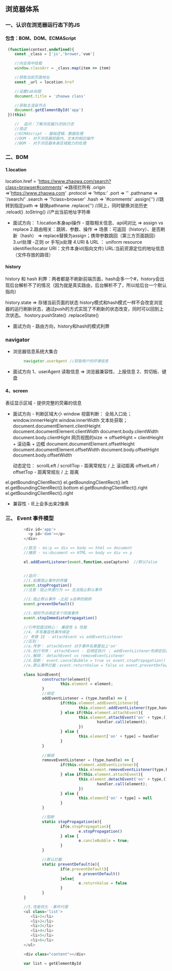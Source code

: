 ## 浏览器体系
### 一、认识在浏览器运行态下的JS
#### 包含：BOM、DOM、ECMAScript
```js
 (function(context,undefined){
    const _class = ['js','brower,'vue']

    //向全局中挂载
    window.classArr = _class.map(item => item)

    //获取当前页面地址
    const _url = location.href

    //设置tab标题
    document.title = 'zhaowa class'

    //获取主渲染节点
    document.getElementById('app')
 })(this)

    //  追问：了解浏览器JS的执行态
    //简述
    //ECMAScript - 基础逻辑、数据处理
    //DOM - 对于浏览器视窗内、文本的相应操作
    //BOM - 对于浏览器本身区域能力的处理
```

### 二、BOM
#### 1.location
location.href = 'https://www.zhaowa.com/search?class=browser#comments' =>路径拦所有
        .origin =>'https://www.zhaowa.com'
        .protocol => 'https:'
        .port => ''
        .pathname => '/search/'
        .search => '?class=browser'
        .hash => '#comments'
        .assign('') //跳转到指定path => 替换pathname
        .replace('') //同上，同时替换浏览历史
        .reload()
        .toString() //产出当前地址字符串

* 面试方向：
1.location本身api操作 - 提取相关信息、api间对比 => assign vs replace
2.路由相关：跳转、参数、操作 => 场景：可返回（history）、是否刷新（hash） => replace替换为assign；携带参数跳回（第三方页面跳回）
3.url处理 -正则 or 手写js处理
4.URI & URL ： uniform resource identifier/locator
    URI：文件本身id(指向文件)
    URL:当前资源定位的地址信息（文件存放的路径）

#### history

history 和 hash 利弊：两者都是不刷新前端页面，hash会多一个#，history会出现后台解析不了的情况（因为就是真实路由，后台解析不了，所以给后台一个默认指向）

history.state => 存储当前页面的状态
history模式和hash模式一样不会改变浏览器的运行刷新状态，通过push的方式实现了不刷新的状态改变，同时可以回到上次状态。
hostory.pushState()
        .replaceState()

* 面试方向 - 路由方向，history和hash的模式利弊

### navigator
* 浏览器信息系统大集合
```js
        navigator.userAgent //获取用户的环境信息

```
* 面试方向
1、userAgent 读取信息 => 浏览器兼容性、上报信息
2、剪切板、键盘

#### 4、screen
表征显示区域 - 提供完整的荧幕的信息
* 面试方向 - 判断区域大小
window 视窗判断：
   全局入口处；
      window.innnerHeight
      window.innerWidth
   文本处获取；
      document.documentElement.clientHeight
      document.documentElement.clientWidth
      document.body.clientWidth
      document.body.clientHight
   网页视图的size -> offsetHight = clientHeight + 滚动条 + 边框 
       document.documentElement.offsetHeight
       document.documentElement.offsetWidth
       document.body.offsetHight
       document.body.offsetWidth 

   动态定位：
        scrollLeft / scrollTop - 距离常规左 / 上 滚动距离
        offsetLeft / offsetTop - 距离常规左 / 上 距离

el.getBoundingClientRect()
  el.getBoundingClientRect().left
  el.getBoundingClientRect().bottom
  el.getBoundingClientRect().right
  el.getBoundingClientRect().right
* 兼容性 - IE上会多出来2像素

### 三、 Event 事件模型
```js
        <div id='app'>
          <p id='dom'></p>
        </div>

        //冒泡 - ms:p => div => body => html => document
        //捕获 - ns:document => HTML => body => div => p

        el.addEventListener(event,function,useCapture)  //默认false


        //追问：
        //1.如果阻止事件的传播
        event.stopProgation()
        //注意：阻止传递行为 => 无法阻止默认事件

        //2.阻止默认事件 -比如 a自带的跳转
        event.preventDefault()

        //3.相同节点绑定多个同类事件
        event.stopImmediatePropagation()

        //引申型面试核心： 兼容性 & 性能
        //4. 手写兼容性事件绑定
        // 考察 IE - attachEvent vs addEventListener
        //区别：
        //a.传参： attachEvent 对于事件名需要加上'on'
        //b.执行书序： attachEvent - 后绑定执行 ； addEventListener先绑定后执行
        //c.解绑： detachEvent vs removeEventListener
        //d.阻断： event.cancelBubble = true vs event.stopPropagation()
        //e.默认事件拦截：event.returnValue = false vs event.preventDefault()

        class bindEvent{
                constructor(element){
                        this.element = element;
                }
                //绑定
                addEventListener = (type,handle) => {
                        if(this.element.addEventListener){
                                this.element.addEventListener(type,handle,false)
                        } else if(this.element.attachEvent){
                                this.element.attachEvent('on' + type,() =>{
                                        handler.call(element);
                                })
                        } else {
                                this.element['on' + type] = handler
                        }
                }
                
                //解绑
                removeEventListener = (type,handle) => {
                        if(this.element.addEventListener){
                                this.element.removeEventListener(type,handle,false)
                        } else if(this.element.attachEvent){
                                this.element.detachEvent('on' + type,() =>{
                                        handler.call(element);
                                })
                        } else {
                                this.element['on' + type] = null
                        }
                }

                //阻断
                static stopPropagation(e){
                        if(e.stopPropagation){
                                e.stopPropagation()
                        } else {
                                e.cancleBubble = true;
                        }
                }

                //默认拦截
                static preventDefault(e){
                        if(e.preventDefault){
                                e.preventDefault()
                        }else{
                                e.returnValue = false
                        }
                } 
        }

        //5.性能优化 -事件代理
        <ul class='list'>
           <li>1</li>
           <li>2</li>
           <li>3</li>
           <li>4</li>
           <li>5</li>
           <li>6</li>
        </ul>

        <div class="content"></div>

        var list = getElementById

